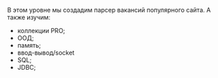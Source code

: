 
В этом уровне мы создадим парсер вакансий популярного сайта.
А также изучим:
- коллекции PRO;
- ООД;
- память;
- ввод-вывод/socket
- SQL;
- JDBC;
